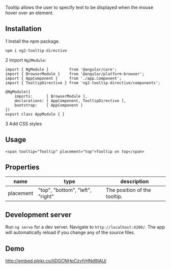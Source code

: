 Tooltip allows the user to specify text to be displayed when the mouse hover over an element.

## Installation

1 Install the npm package.

    npm i ng2-tooltip-directive
        
2 Import `Ng2Module`:

    import { NgModule }         from '@angular/core';
    import { BrowserModule }    from '@angular/platform-browser';
    import { AppComponent }     from './app.component';
    import { TooltipDirective } from 'ng2-tooltip-directive/components';
     
    @NgModule({
        imports:      [ BrowserModule ],
        declarations: [ AppComponent, TooltipDirective ],
        bootstrap:    [ AppComponent ]
    })
    export class AppModule { } 

3 Add CSS styles

## Usage
    
    <span tooltip="Tooltip" placement="top">Tooltip on top</span>

## Properties

| name             | type                                | description                   |
|------------------|-------------------------------------|-------------------------------|
| placement        | "top", "bottom", "left", "right"    | The position of the tooltip.  |

## Development server
Run `ng serve` for a dev server. Navigate to `http://localhost:4200/`. The app will automatically reload if you change any of the source files.

## Demo
http://embed.plnkr.co/IiDGCNHpCzvfrHNd9IAU/